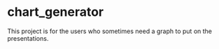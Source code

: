 # chart_generator
This project is for the users who sometimes need a graph to put on the presentations.
